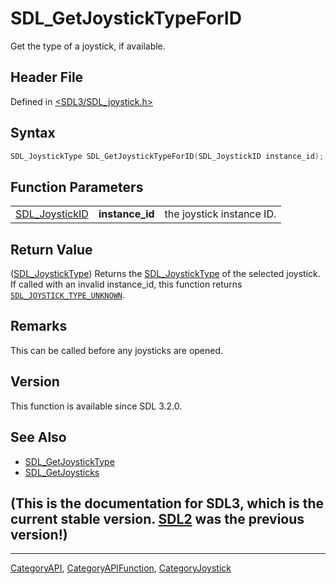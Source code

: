 # SDL_GetJoystickTypeForID

Get the type of a joystick, if available.

## Header File

Defined in [<SDL3/SDL_joystick.h>](https://github.com/libsdl-org/SDL/blob/main/include/SDL3/SDL_joystick.h)

## Syntax

```c
SDL_JoystickType SDL_GetJoystickTypeForID(SDL_JoystickID instance_id);
```

## Function Parameters

|                                  |                 |                           |
| -------------------------------- | --------------- | ------------------------- |
| [SDL_JoystickID](SDL_JoystickID) | **instance_id** | the joystick instance ID. |

## Return Value

([SDL_JoystickType](SDL_JoystickType)) Returns the
[SDL_JoystickType](SDL_JoystickType) of the selected joystick. If called
with an invalid instance_id, this function returns
[`SDL_JOYSTICK_TYPE_UNKNOWN`](SDL_JOYSTICK_TYPE_UNKNOWN).

## Remarks

This can be called before any joysticks are opened.

## Version

This function is available since SDL 3.2.0.

## See Also

- [SDL_GetJoystickType](SDL_GetJoystickType)
- [SDL_GetJoysticks](SDL_GetJoysticks)


## (This is the documentation for SDL3, which is the current stable version. [SDL2](https://wiki.libsdl.org/SDL2/) was the previous version!)



----
[CategoryAPI](CategoryAPI), [CategoryAPIFunction](CategoryAPIFunction), [CategoryJoystick](CategoryJoystick)

